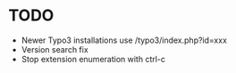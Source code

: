 # TODO

* Newer Typo3 installations use /typo3/index.php?id=xxx 
* Version search fix
* Stop extension enumeration with ctrl-c